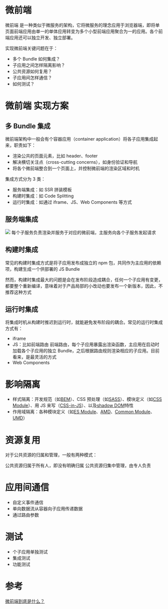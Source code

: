 # 微前端
微前端 是一种类似于微服务的架构，它将微服务的理念应用于浏览器端，即将单页面前端应用由单一的单体应用转变为多个小型前端应用聚合为一的应用。各个前端应用还可以独立开发、独立部署。

实现微前端关键问题在于：
- 多个 Bundle 如何集成？
- 子应用之间怎样隔离影响？
- 公共资源如何复用？
- 子应用间怎样通信？
- 如何测试？

# 微前端 实现方案

## 多 Bundle 集成
微前端架构中一般会有个容器应用（container application）将各子应用集成起来，职责如下：
- 渲染公共的页面元素，比如 header、footer
- 解决横切关注点（cross-cutting concerns），如身份验证和导航
- 将各个微前端整合到一个页面上，并控制微前端的渲染区域和时机

集成方式分为 3 类：
- 服务端集成：如 SSR 拼装模板
- 构建时集成：如 Code Splitting
- 运行时集成：如通过 iframe、JS、Web Components 等方式


## 服务端集成
![](https://pic4.zhimg.com/80/v2-0f85595a0f60bc40f7ff9a0c2d0790f3_720w.jpg)
每个子服务负责渲染并服务于对应的微前端，主服务向各个子服务发起请求

## 构建时集成
常见的构建时集成方式是将子应用发布成独立的 npm 包，共同作为主应用的依赖项，构建生成一个供部署的 JS Bundle

然而，构建时集成最大的问题是会在发布阶段造成耦合，任何一个子应用有变更，都要整个重新编译，意味着对于产品局部的小改动也要发布一个新版本，因此，不推荐这种方式

## 运行时集成
将集成时机从构建时推迟到运行时，就能避免发布阶段的耦合。常见的运行时集成方式有：

- iframe
- JS：比如前端路由
前端路由，每个子应用暴露出渲染函数，主应用在启动时加载各个子应用的独立 Bundle，之后根据路由规则渲染相应的子应用。目前看来，是最灵活的方式
- Web Components


# 影响隔离
*   样式隔离：开发规范（如[BEM](https://link.zhihu.com/?target=http%3A//www.ayqy.net/blog/bem-block-element-modifier/)）、CSS 预处理（如[SASS](https://link.zhihu.com/?target=https%3A//sass-lang.com/)）、模块定义（如[CSS Module](https://link.zhihu.com/?target=https%3A//github.com/css-modules/css-modules)）、用 JS 来写（[CSS-in-JS](https://link.zhihu.com/?target=https%3A//mxstbr.com/thoughts/css-in-js/)）、以及[shadow DOM](https://link.zhihu.com/?target=https%3A//developer.mozilla.org/en-US/docs/Web/Web_Components/Using_shadow_DOM)特性
*   作用域隔离：各种模块定义（如[ES Module](https://link.zhihu.com/?target=http%3A//www.ayqy.net/blog/es-module/%23articleHeader8)、[AMD](https://link.zhihu.com/?target=http%3A//www.ayqy.net/blog/es-module/%23articleHeader5)、[Common Module](https://link.zhihu.com/?target=http%3A//www.ayqy.net/blog/es-module/%23articleHeader6)、[UMD](https://link.zhihu.com/?target=http%3A//www.ayqy.net/blog/es-module/%23articleHeader7)）

# 资源复用
对于公共资源的归属和管理，一般有两种模式：

公共资源归属于所有人，即没有明确归属
公共资源归集中管理，由专人负责

# 应用间通信
- 自定义事件通信
- 单向数据流从容器向子应用传递数据
- 通过路由参数

# 测试
- 个子应用单独测试
- 集成测试
- 功能测试

# 参考
[微前端到底是什么？](https://zhuanlan.zhihu.com/p/96464401)